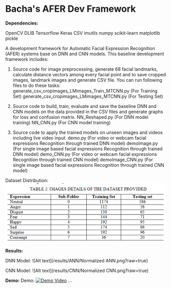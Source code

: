 # Bacha's AFER Dev Framework

**Dependencies:**

OpenCV
DLIB
Tensorflow
Keras
CSV
imutils
numpy
scikit-learn 
matplotlib
pickle

A development framework for Automatic Facial Expression Recognition (AFER) systems base on DNN and CNN models. This baseline development framework includes:

1.	Source code for image preprocessing, generate 68 facial landmarks, calculate distance vectors among every facial point and to save cropped images, landmark images and generate CSV file. You can run following files to do these tasks:
generate_csv_cropimages_LMimages_Train_MTCNN.py (For Training Set)
generate_csv_cropimages_LMimages_MTCNN.py (For Testing Set)

2.	Source code to build, train, evaluate and save the baseline DNN and CNN models on the data provided in the CSV files and generate graphs for loss and confusion matrix.
NN_Reshaped.py (For DNN model training)
NN_CNN.py (For CNN model training)

3.	Source code to apply the trained models on unseen images and videos including live video input.
demo.py (For video or webcam facial expressions Recognition through trained DNN model)
demoImage.py (For single image based facial expressions Recognition through trained DNN model)
demo_CNN.py (For video or webcam facial expressions Recognition through trained CNN model)
demoImage_CNN.py (For single image based facial expressions Recognition through trained CNN model)

Dataset Distribution:
![Alt text](results/ANN/Untitled.png?raw=true)

**Results:**

DNN Model:
![Alt text](results/ANN/Normalized ANN.png?raw=true)

CNN Model:
![Alt text](results/CNN/Normalized CNN.png?raw=true)

**Demo:**
Demo: 
[![Demo Video](http://img.youtube.com/vi/nX_inqaAzOI/0.jpg)](https://www.youtube.com/watch?v=WRs_PJl_4bA&feature=youtu.be&hd=1 "Demo for Landmarks based NN system for facial expression recognition")
...